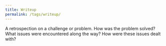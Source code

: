 ```yaml
---
title: Writeup
permalink: /tags/writeup/
---
```


A retrospection on a challenge or problem. How was the problem solved? What issues were encountered along the way? How were these issues dealt with?
